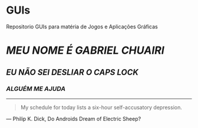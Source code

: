 # GUIs
Repositorio GUIs para matéria de Jogos e Aplicações Gráficas

# *MEU NOME É GABRIEL CHUAIRI*
## *EU NÃO SEI DESLIAR O CAPS LOCK*
### *_ALGUÉM ME AJUDA_*

---
> My schedule for today lists a six-hour self-accusatory depression.
> 
― Philip K. Dick, Do Androids Dream of Electric Sheep? 
